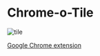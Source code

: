 # Chrome-o-Tile

![tile](http://userscripts.ru/js/chrome-o-tile/chrome/icon_48.png)

[Google Chrome extension](https://chrome.google.com/extensions/detail/imfegaheedoonlphfligdcmbfiicnbbn)

